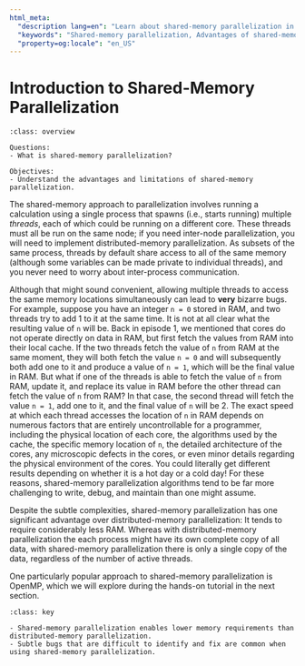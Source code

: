 ```yaml
---
html_meta:
  "description lang=en": "Learn about shared-memory parallelization in this comprehensive guide. Understand its advantages, challenges, and its contrast with distributed-memory parallelization. Get a grasp of the shared-memory approach that involves running multiple threads on a single process. Also, explore the popular method of shared-memory parallelization using OpenMP."
  "keywords": "Shared-memory parallelization, Advantages of shared-memory parallelization, Limitations of shared-memory parallelization, Comparison with distributed-memory parallelization, Multi-threading, OpenMP, Concurrent access bugs, Memory efficiency"
  "property=og:locale": "en_US"
---
```

# Introduction to Shared-Memory Parallelization

````{admonition} Overview
:class: overview

Questions:
- What is shared-memory parallelization?

Objectives:
- Understand the advantages and limitations of shared-memory parallelization.
````

The shared-memory approach to parallelization involves running a calculation using a single process that spawns (i.e., starts running) multiple *threads*, each of which could be running on a different core.
These threads must all be run on the same node; if you need inter-node parallelization, you will need to implement distributed-memory parallelization.
As subsets of the same process, threads by default share access to all of the same memory (although some variables can be made private to individual threads), and you never need to worry about inter-process communication.

Although that might sound convenient, allowing multiple threads to access the same memory locations simultaneously can lead to **very** bizarre bugs.
For example, suppose you have an integer `n = 0` stored in RAM, and two threads try to add 1 to it at the same time.
It is not at all clear what the resulting value of `n` will be.
Back in episode 1, we mentioned that cores do not operate directly on data in RAM, but first fetch the values from RAM into their local cache.
If the two threads fetch the value of `n` from RAM at the same moment, they will both fetch the value `n = 0` and will subsequently both add one to it and produce a value of `n = 1`, which will be the final value in RAM.
But what if one of the threads is able to fetch the value of `n` from RAM, update it, and replace its value in RAM before the other thread can fetch the value of `n` from RAM?
In that case, the second thread will fetch the value `n = 1`, add one to it, and the final value of `n` will be 2.
The exact speed at which each thread accesses the location of `n` in RAM depends on numerous factors that are entirely uncontrollable for a programmer, including the physical location of each core, the algorithms used by the cache, the specific memory location of `n`, the detailed architecture of the cores, any microscopic defects in the cores, or even minor details regarding the physical environment of the cores.
You could literally get different results depending on whether it is a hot day or a cold day!
For these reasons, shared-memory parallelization algorithms tend to be far more challenging to write, debug, and maintain than one might assume.

Despite the subtle complexities, shared-memory parallelization has one significant advantage over distributed-memory parallelization: It tends to require considerably less RAM.
Whereas with distributed-memory parallelization the each process might have its own complete copy of all data, with shared-memory parallelization there is only a single copy of the data, regardless of the number of active threads.

One particularly popular approach to shared-memory parallelization is OpenMP, which we will explore during the hands-on tutorial in the next section.

````{admonition} Key Points
:class: key

- Shared-memory parallelization enables lower memory requirements than distributed-memory parallelization.
- Subtle bugs that are difficult to identify and fix are common when using shared-memory parallelization.
````
